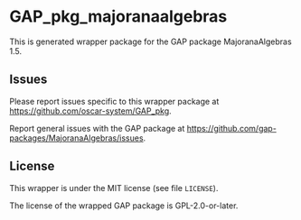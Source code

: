 # GAP_pkg_majoranaalgebras

This is generated wrapper package for the GAP package MajoranaAlgebras 1.5.

## Issues

Please report issues specific to this wrapper package at <https://github.com/oscar-system/GAP_pkg>.

Report general issues with the GAP package at <https://github.com/gap-packages/MajoranaAlgebras/issues>.

## License

This wrapper is under the MIT license (see file `LICENSE`).

The license of the wrapped GAP package is GPL-2.0-or-later.
